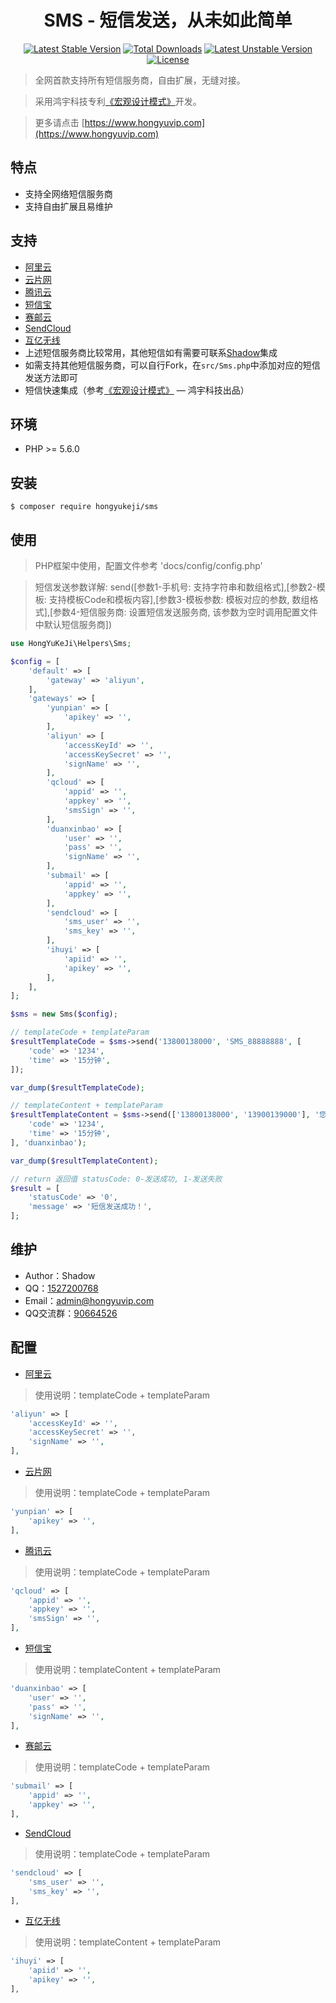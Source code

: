 <h1 align="center">SMS - 短信发送，从未如此简单</h1>

<p align="center">
<a href="https://packagist.org/packages/hongyukeji/sms"><img src="https://poser.pugx.org/hongyukeji/sms/v/stable" alt="Latest Stable Version"></a>
<a href="https://packagist.org/packages/hongyukeji/sms"><img src="https://poser.pugx.org/hongyukeji/sms/downloads" alt="Total Downloads"></a>
<a href="https://packagist.org/packages/hongyukeji/sms"><img src="https://poser.pugx.org/hongyukeji/sms/v/unstable" alt="Latest Unstable Version"></a>
<a href="https://packagist.org/packages/hongyukeji/sms"><img src="https://poser.pugx.org/hongyukeji/sms/license" alt="License"></a>
</p>

> 全网首款支持所有短信服务商，自由扩展，无缝对接。

> 采用鸿宇科技专利[《宏观设计模式》](docs/README.md)开发。

> 更多请点击 [https://www.hongyuvip.com](https://www.hongyuvip.com)

## 特点

- 支持全网络短信服务商
- 支持自由扩展且易维护

## 支持

- [阿里云](https://www.aliyun.com)
- [云片网](https://www.yunpian.com)
- [腾讯云](https://cloud.tencent.com/product/sms)
- [短信宝](http://www.smsbao.com)
- [赛邮云](https://www.mysubmail.com)
- [SendCloud](https://www.sendcloud.net)
- [互亿无线](http://www.ihuyi.com)
- 上述短信服务商比较常用，其他短信如有需要可联系[Shadow](http://wpa.qq.com/msgrd?v=3&uin=1527200768&site=qq&menu=yes)集成
- 如需支持其他短信服务商，可以自行Fork，在`src/Sms.php`中添加对应的短信发送方法即可
- 短信快速集成（参考[《宏观设计模式》](docs/README.md) — 鸿宇科技出品）

## 环境

- PHP >= 5.6.0

## 安装

```shell
$ composer require hongyukeji/sms
```

## 使用

> PHP框架中使用，配置文件参考 'docs/config/config.php' 

> 短信发送参数详解: send([参数1-手机号: 支持字符串和数组格式],[参数2-模板: 支持模板Code和模板内容],[参数3-模板参数: 模板对应的参数, 数组格式],[参数4-短信服务商: 设置短信发送服务商, 该参数为空时调用配置文件中默认短信服务商])

```php
use HongYuKeJi\Helpers\Sms;

$config = [
    'default' => [
        'gateway' => 'aliyun',
    ],
    'gateways' => [
        'yunpian' => [
            'apikey' => '',
        ],
        'aliyun' => [
            'accessKeyId' => '',
            'accessKeySecret' => '',
            'signName' => '',
        ],
        'qcloud' => [
            'appid' => '',
            'appkey' => '',
            'smsSign' => '',
        ],
        'duanxinbao' => [
            'user' => '',
            'pass' => '',
            'signName' => '',
        ],
        'submail' => [
            'appid' => '',
            'appkey' => '',
        ],
        'sendcloud' => [
            'sms_user' => '',
            'sms_key' => '',
        ],
        'ihuyi' => [
            'apiid' => '',
            'apikey' => '',
        ],
    ],
];

$sms = new Sms($config);

// templateCode + templateParam
$resultTemplateCode = $sms->send('13800138000', 'SMS_88888888', [
    'code' => '1234',
    'time' => '15分钟',
]);

var_dump($resultTemplateCode);

// templateContent + templateParam
$resultTemplateContent = $sms->send(['13800138000', '13900139000'], '您的验证码是%s。有效期为%s，请尽快验证！', [
    'code' => '1234',
    'time' => '15分钟',
], 'duanxinbao');

var_dump($resultTemplateContent);

// return 返回值 statusCode: 0-发送成功, 1-发送失败
$result = [
    'statusCode' => '0',
    'message' => '短信发送成功！',
];
```

## 维护

- Author：Shadow
- QQ：[1527200768](http://wpa.qq.com/msgrd?v=3&uin=1527200768&site=qq&menu=yes)
- Email：[admin@hongyuvip.com](mailto:admin@hongyuvip.com)
- QQ交流群：[90664526](http://shang.qq.com/wpa/qunwpa?idkey=a3e498d7d3329615c9b3d1dbbbc50e43fa80b39e93a1ae78f1fb0a268f3a0476)

## 配置

- [阿里云](https://www.aliyun.com)

> 使用说明：templateCode + templateParam

```php
'aliyun' => [
    'accessKeyId' => '',
    'accessKeySecret' => '',
    'signName' => '',
],
```

- [云片网](https://www.yunpian.com)

> 使用说明：templateCode + templateParam

```php
'yunpian' => [
    'apikey' => '',
],
```

- [腾讯云](https://cloud.tencent.com/product/sms)

> 使用说明：templateCode + templateParam

```php
'qcloud' => [
    'appid' => '',
    'appkey' => '',
    'smsSign' => '',
],
```

- [短信宝](http://www.smsbao.com)

> 使用说明：templateContent + templateParam

```php
'duanxinbao' => [
    'user' => '',
    'pass' => '',
    'signName' => '',
],
```

- [赛邮云](https://www.mysubmail.com)

> 使用说明：templateCode + templateParam

```php
'submail' => [
    'appid' => '',
    'appkey' => '',
],
```

- [SendCloud](https://www.sendcloud.net)

> 使用说明：templateCode + templateParam

```php
'sendcloud' => [
    'sms_user' => '',
    'sms_key' => '',
],
```

- [互亿无线](http://www.ihuyi.com)

> 使用说明：templateContent + templateParam

```php
'ihuyi' => [
    'apiid' => '',
    'apikey' => '',
],
```